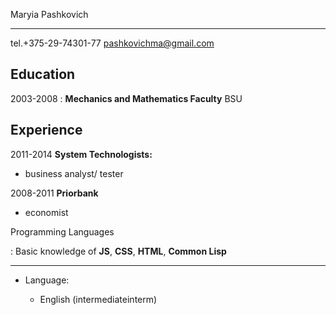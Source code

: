 Maryia Pashkovich

-----------------------     ----------------------------
tel.+375-29-74301-77            pashkovichma@gmail.com


Education
---------

2003-2008
:   **Mechanics and Mathematics Faculty** BSU


Experience
----------

2011-2014
**System Technologists:**

* business analyst/ tester

2008-2011
**Priorbank**

* economist

Programming Languages

:   Basic knowledge of **JS**, **CSS**, **HTML**, **Common Lisp**

[GitHub]: https://github.com/pashkovichma

----------------------------------------

* Language:

     * English (intermediateinterm)